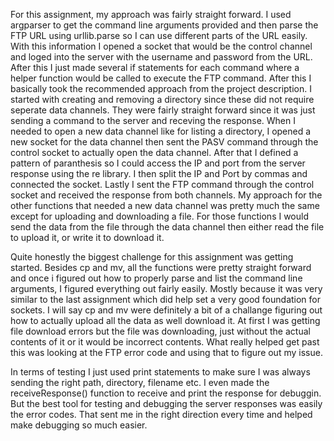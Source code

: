 For this assignment, my approach was fairly straight forward. I used argparser to get the command line arguments provided and then parse the FTP URL using urllib.parse so I can use different parts of the URL easily. With this information I opened a socket that would be the control channel and loged into the server with the username and password from the URL. After this I just made several if statements for each command where a helper function would be called to execute the FTP command. After this I basically took the recommended approach from the project description. I started with creating and removing a directory since these did not require seperate data channels. They were fairly straight forward since it was just sending a command to the server and receving the response. When I needed to open a new data channel like for listing a directory, I opened a new socket for the data channel then sent the PASV command through the control socket to actually open the data channel. After that I defined a pattern of paranthesis so I could access the IP and port from the server response using the re library. I then split the IP and Port by commas and connected the socket. Lastly I sent the FTP command through the control socket and received the response from both channels. My approach for the other functions that needed a new data channel was pretty much the same except for uploading and downloading a file. For those functions I would send the data from the file through the data channel then either read the file to upload it, or write it to download it. 

Quite honestly the biggest challenge for this assignment was getting started. Besides cp and mv, all the functions were pretty straight forward and once i figured out how to properly parse and list the command line arguments, I figured everything out fairly easily. Mostly because it was very similar to the last assignment which did help set a very good foundation for sockets. I will say cp and mv were definitely a bit of a challange figuring out how to actually upload all the data as well download it. At first I was getting file download errors but the file was downloading, just without the actual contents of it or it would be incorrect contents. What really helped get past this was looking at the FTP error code and using that to figure out my issue.

In terms of testing I just used print statements to make sure I was always sending the right path, directory, filename etc. I even made the receiveResponse() function to receive and print the response for debuggin. But the best tool for testing and debugging the server responses was easily the error codes. That sent me in the right direction every time and helped make debugging so much easier. 